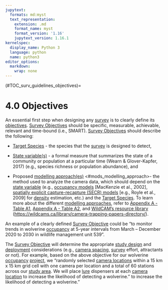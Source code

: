 ```yaml
---
jupytext:
  formats: md:myst
  text_representation:
    extension: .md
    format_name: myst
    format_version: '1.16'
    jupytext_version: 1.16.1
kernelspec:
  display_name: Python 3
  language: python
  name: python3
editor_options: 
  markdown: 
    wrap: none
---
```

(#TOC_surv_guidelines_objectives)=
# 4.0 Objectives

An essential first step when designing any [survey](/3_glossary/3_Glossary.md#survey) is to clearly define its [objectives](/3_glossary/3_Glossary.md#survey_objectives). [Survey Objectives](/3_glossary/3_Glossary.md#survey_objectives) should be specific, measurable, achievable, relevant and time-bound (i.e., SMART). [Survey Objectives](/3_glossary/3_Glossary.md#survey_objectives) should describe the following:

-   [Target Species](/3_glossary/3_Glossary.md#target_species) - the species that the [survey](/3_glossary/3_Glossary.md#survey) is designed to detect,

-   [State variable(s)](/3_glossary/3_Glossary.md#state_variable) - a formal measure that summarizes the state of a community or population at a particular time (Wearn & Glover-Kapfer, 2017) (e.g., species richness or population abundance), and

-   Proposed [modelling approach(es)](/3_glossary/3_Glossary.md#mods_modelling_approach) <#mods_modelling_approach>- the method used to analyze the camera data, which should depend on the [state variable](/3_glossary/3_Glossary.md#state_variable) (e.g., [occupancy models](/3_glossary/3_Glossary.md#mods_occupancy) [MacKenzie et al., 2002], [spatially explicit capture-recapture (SECR) models](/3_glossary/3_Glossary.md#mods_scr_secr) [e.g., Royle et al., 2009] for [density](/3_glossary/3_Glossary.md#density) estimation, etc.) and the [Target Species](/3_glossary/3_Glossary.md#target_species). To learn more about the different [modelling approaches](/3_glossary/3_Glossary.md#mods_modelling_approach), refer to [Appendix A - Table A1](/1_survey-guidelines/1_10.1_AppendixA-Tables.md#TOC_surv_guidelines_table_a1), [Appendix A - Table A2](/1_survey-guidelines/1_10.1_AppendixA-Tables.md#TOC_surv_guidelines_table_a2), and [WildCAM’s resource library](https://wildcams.ca/library/camera-trapping-papers-directory/) (<https://wildcams.ca/library/camera-trapping-papers-directory/>).

An example of a clearly defined [Survey Objective](/3_glossary/3_Glossary.md#survey_objectives) could be “to monitor trends in wolverine [occupancy](/3_glossary/3_Glossary.md#occupancy) at 5-year intervals from March – December 2020 to 2030 in wildlife management unit 539”.

The [Survey Objective](/3_glossary/3_Glossary.md#survey_objectives) will determine the appropriate [study design](/3_glossary/3_Glossary.md#survey) and [deployment](/3_glossary/3_Glossary.md#deployment) considerations (e.g., [camera spacing](/3_glossary/3_Glossary.md#camera_spacing), [survey](/3_glossary/3_Glossary.md#survey) effort, attractants or not). For example, based on the above objective for our wolverine [occupancy](/3_glossary/3_Glossary.md#occupancy) [project](/3_glossary/3_Glossary.md#project), we “randomly selected [camera locations](/3_glossary/3_Glossary.md#camera_location) within a 15 km x 15 km grid cell with one camera per location and a total of 60 stations across our [study area](/3_glossary/3_Glossary.md#study_area). We will place [lure](/3_glossary/3_Glossary.md#baitlure_lure) dispensers at each [camera location](/3_glossary/3_Glossary.md#camera_location) to increase the likelihood of detecting a wolverine.” to increase the likelihood of detecting a wolverine.”